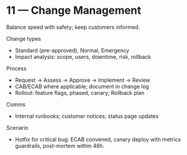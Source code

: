 # 11 — Change Management

Balance speed with safety; keep customers informed.

Change types
- Standard (pre-approved), Normal, Emergency
- Impact analysis: scope, users, downtime, risk, rollback

Process
- Request → Assess → Approve → Implement → Review
- CAB/ECAB where applicable; document in change log
- Rollout: feature flags, phased, canary; Rollback plan

Comms
- Internal runbooks; customer notices; status page updates

Scenario
- Hotfix for critical bug: ECAB convened, canary deploy with metrics guardrails, post-mortem within 48h.
